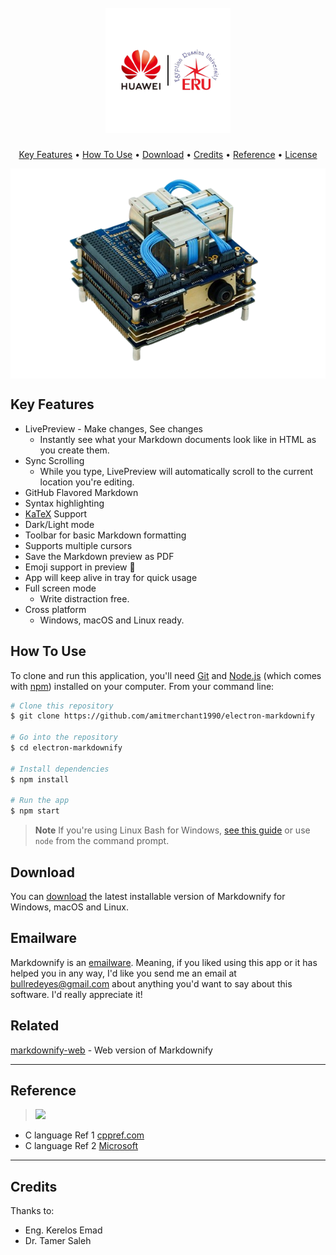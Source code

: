 
<h1 align="center">
  <br>
  <a href="https://www.facebook.com/profile.php?id=100091786663720"><img src="https://raw.githubusercontent.com/ah2devio/Huawei_MicroController/main/banner.png" alt="Huawei Academy ERU" width="200"></a>
</h1>


<p align="center">
  <a href="#key-features">Key Features</a> •
  <a href="#how-to-use">How To Use</a> •
  <a href="#download">Download</a> •
  <a href="#credits">Credits</a> •
  <a href="#Reference">Reference</a> •
  <a href="#license">License</a>
</p>
<p align="center">
  <img src="https://raw.githubusercontent.com/ah2devio/Huawei_MicroController/main/md_intro.png" alt="adcs_intro"  align="center"></a>
</p>

## Key Features

* LivePreview - Make changes, See changes
  - Instantly see what your Markdown documents look like in HTML as you create them.
* Sync Scrolling
  - While you type, LivePreview will automatically scroll to the current location you're editing.
* GitHub Flavored Markdown  
* Syntax highlighting
* [KaTeX](https://khan.github.io/KaTeX/) Support
* Dark/Light mode
* Toolbar for basic Markdown formatting
* Supports multiple cursors
* Save the Markdown preview as PDF
* Emoji support in preview :tada:
* App will keep alive in tray for quick usage
* Full screen mode
  - Write distraction free.
* Cross platform
  - Windows, macOS and Linux ready.

## How To Use

To clone and run this application, you'll need [Git](https://git-scm.com) and [Node.js](https://nodejs.org/en/download/) (which comes with [npm](http://npmjs.com)) installed on your computer. From your command line:

```bash
# Clone this repository
$ git clone https://github.com/amitmerchant1990/electron-markdownify

# Go into the repository
$ cd electron-markdownify

# Install dependencies
$ npm install

# Run the app
$ npm start
```

> **Note**
> If you're using Linux Bash for Windows, [see this guide](https://www.howtogeek.com/261575/how-to-run-graphical-linux-desktop-applications-from-windows-10s-bash-shell/) or use `node` from the command prompt.


## Download

You can [download](https://github.com/amitmerchant1990/electron-markdownify/releases/tag/v1.2.0) the latest installable version of Markdownify for Windows, macOS and Linux.

## Emailware

Markdownify is an [emailware](https://en.wiktionary.org/wiki/emailware). Meaning, if you liked using this app or it has helped you in any way, I'd like you send me an email at <bullredeyes@gmail.com> about anything you'd want to say about this software. I'd really appreciate it!


## Related

[markdownify-web](https://github.com/amitmerchant1990/markdownify-web) - Web version of Markdownify

---

## Reference
>  <a href=""><img src="https://img.shields.io/badge/C%20Reference%20-8A2BE2"></a>
-  C language Ref 1 [cppref.com](https://en.cppreference.com/w/c/language) 
-  C language Ref 2 [Microsoft](https://learn.microsoft.com/en-us/cpp/c-language/c-language-reference?view=msvc-170)
  
---

## Credits

Thanks to:

- Eng. Kerelos Emad
- Dr. Tamer Saleh 

